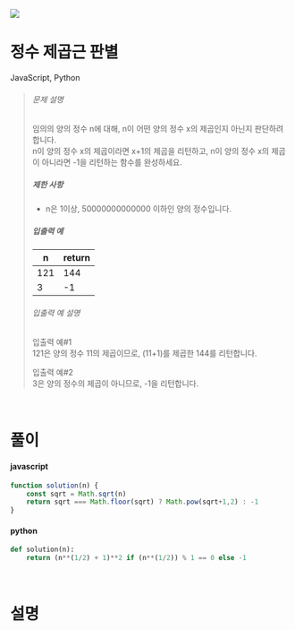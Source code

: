 ![](/img/programmers.png)

# 정수 제곱근 판별

JavaScript, Python

>###### 문제 설명
>
>임의의 양의 정수 n에 대해, n이 어떤 양의 정수 x의 제곱인지 아닌지 판단하려 합니다.\
>n이 양의 정수 x의 제곱이라면 x+1의 제곱을 리턴하고, n이 양의 정수 x의 제곱이 아니라면 -1을 리턴하는 함수를 완성하세요.
>
>##### 제한 사항
>
>-   n은 1이상, 50000000000000 이하인 양의 정수입니다.
>
>##### 입출력 예
>
>| n | return |
>| --- | --- |
>| 121 | 144 |
>| 3 | -1 |
>
>###### 입출력 예 설명
>
>입출력 예#1\
>121은 양의 정수 11의 제곱이므로, (11+1)를 제곱한 144를 리턴합니다.
>
>입출력 예#2\
>3은 양의 정수의 제곱이 아니므로, -1을 리턴합니다.

<br/>

# 풀이

#### javascript
```javascript
function solution(n) {
    const sqrt = Math.sqrt(n)
    return sqrt === Math.floor(sqrt) ? Math.pow(sqrt+1,2) : -1
}
```  
#### python
```python
def solution(n):
    return (n**(1/2) + 1)**2 if (n**(1/2)) % 1 == 0 else -1
```

<br/>

# 설명